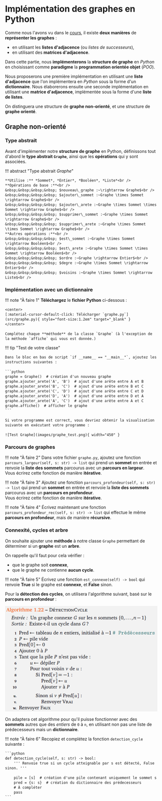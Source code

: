 # Implémentation des graphes en Python

Comme nous l'avons vu dans le [cours](cours.md), il existe **deux manières** de **représenter les graphes** :

- en utilisant les **listes d'adjacence** (ou *listes de successeurs*),
- en utilisant des **matrices d'adjacence**.

Dans cette partie, nous **implémenterons** la **structure de graphe** en *Python* en choisissant comme **paradigme** la **programmation orientée objet** (*POO*).

Nous proposerons une première implémentation en utilisant une **liste d'adjacence** que l'on implémentera en *Python* sous la forme d'un **dictionnaire**. Nous élaborerons ensuite une seconde implémentation en utilisant une **matrice d'adjacence**, implémentée sous la forme d'une **liste de listes**.

On distinguera une structure de **graphe non-orienté**, et une structure de **graphe orienté**.

## Graphe non-orienté

### Type abstrait

Avant d'implémenter notre **structure de graphe** en Python, définissons tout d'abord le **type abstrait `Graphe`**, ainsi que les **opérations** qui y sont associées.

!!! abstract "Type abstrait *Graphe*"

	**Utilise :** *Sommet*, *Entier*, *Booléen*, *Liste*<br />
	**Opérations de base :**<br />
	&nbsp;&nbsp;&nbsp;&nbsp; $nouveau\_graphe :~\rightarrow Graphe$<br />
	&nbsp;&nbsp;&nbsp;&nbsp; $ajouter\_sommet :~Graphe \times Sommet \rightarrow Graphe$<br />
	&nbsp;&nbsp;&nbsp;&nbsp; $ajouter\_arete :~Graphe \times Sommet \times Sommet \rightarrow Graphe$<br />
	&nbsp;&nbsp;&nbsp;&nbsp; $supprimer\_sommet :~Graphe \times Sommet \rightarrow Graphe$<br />
	&nbsp;&nbsp;&nbsp;&nbsp; $supprimer\_arete :~Graphe \times Sommet \times Sommet \rightarrow Graphe$<br />
	**Autres opérations :**<br />
    &nbsp;&nbsp;&nbsp;&nbsp; $est\_sommet :~Graphe \times Sommet \rightarrow Booléen$<br />
    &nbsp;&nbsp;&nbsp;&nbsp; $est\_arete :~Graphe \times Sommet \times Sommet \rightarrow Booléen$<br />
	&nbsp;&nbsp;&nbsp;&nbsp; $ordre :~Graphe \rightarrow Entier$<br />
    &nbsp;&nbsp;&nbsp;&nbsp; $degre :~Graphe \times Sommet \rightarrow Entier$<br />
	&nbsp;&nbsp;&nbsp;&nbsp; $voisins :~Graphe \times Sommet \rightarrow Liste$<br />

### Implémentation avec un dictionnaire

!!! note "À faire 1"
    **Téléchargez** le **fichier Python** ci-dessous :

    <center>
    [:material-cursor-default-click: Télécharger `graphe.py`](src/graphe.py){ style="font-size:1.2em" target="_blank" }
    </center>

    Complétez chaque **méthode** de la classe `Graphe` (à l'exception de la méthode `affiche` qui vous est donnée.)

!!! tip "Test de votre classe"

    Dans le bloc en bas de script `if __name__ == "__main__"`, ajoutez les instructions suivantes :

    ```python
    graphe = Graphe()  # création d'un nouveau graphe
    graphe.ajouter_arete('A', 'B')  # ajout d'une arête entre A et B
    graphe.ajouter_arete('B', 'C')  # ajout d'une arête entre B et C
    graphe.ajouter_arete('C', 'D')  # ajout d'une arête entre C et D
    graphe.ajouter_arete('D', 'A')  # ajout d'une arête entre D et A
    graphe.ajouter_arete('A', 'C')  # ajout d'une arête entre A et C
    graphe.affiche()  # afficher le graphe
    ```

    Si votre programme est correct, vous devriez obtenir la visualisation suivante en exécutant votre programme :

    ![Test Graphe](images/graphe_test.png){ width="450" }

### Parcours de graphes

!!! note "À faire 2"
    Dans votre fichier `graphe.py`, ajoutez une fonction `parcours_largeur(self, s: str) -> list` qui prend un **sommet** en entrée et renvoie la **liste des sommets** parcourus avec un **parcours en largeur**.  
    Vous écrirez cette fonction de manière **itérative**.

!!! note "À faire 3"
    Ajoutez une fonction `parcours_profondeur(self, s: str) -> list` qui prend un **sommet** en entrée et renvoie la **liste des sommets** parcourus avec un **parcours en profondeur**.  
    Vous écrirez cette fonction de manière **itérative**.

!!! note "À faire 4"
    Écrivez maintenant une fonction `parcours_profondeur_rec(self, s: str) -> list` qui effectue le même **parcours en profondeur**, mais de manière **récursive**.

### Connexité, cycles et arbre

On souhaite ajouter une **méthode** à notre classe `Graphe` permettant de déterminer si un **graphe** est un **arbre**.

On rappelle qu'il faut pour cela vérifier :

- que le graphe soit **connexe**,
- que le graphe ne contienne **aucun cycle**.

!!! note "À faire 5"
    Écrivez une fonction `est_connexe(self) -> bool` qui renvoie **True** si le graphe est **connexe**, et **False** sinon.

Pour la **détection des cycles**, on utilisera l'algorithme suivant, basé sur le **parcours en profondeur** :

![Détection cycles](images/detection_cycles.png)

On adaptera cet algorithme pour qu'il puisse fonctionner avec des **sommets** autres que des *entiers* de `0` à `n`, en utilisant non pas une liste de prédecesseurs mais un **dictionnaire**.

!!! note "À faire 6"
    Recopiez et complétez la fonction `detection_cycle` suivante :

    ```python
    def detection_cycle(self, s: str) -> bool:
        ''' Renvoie true si un cycle atteignable par s est détecté, False sinon. '''

        pile = [s]  # création d'une pile contenant uniquement le sommet s
        pred = {s: s}  # création du dictionnaire des prédecesseurs
        # À compléter
        pass
    ```
    